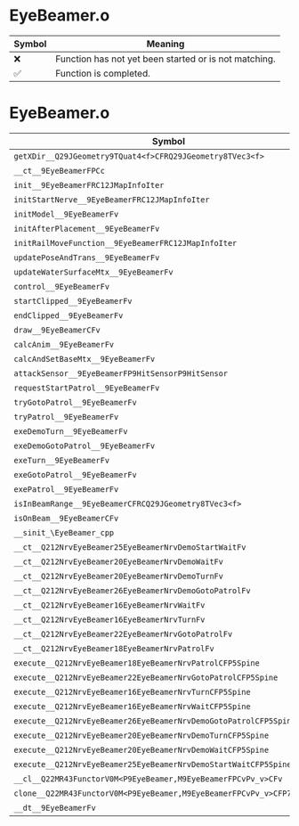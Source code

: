 # EyeBeamer.o
| Symbol | Meaning 
| ------------- | ------------- 
| :x: | Function has not yet been started or is not matching. 
| :white_check_mark: | Function is completed. 


# EyeBeamer.o
| Symbol | Decompiled? |
| ------------- | ------------- |
| `getXDir__Q29JGeometry9TQuat4<f>CFRQ29JGeometry8TVec3<f>` | :x: |
| `__ct__9EyeBeamerFPCc` | :x: |
| `init__9EyeBeamerFRC12JMapInfoIter` | :x: |
| `initStartNerve__9EyeBeamerFRC12JMapInfoIter` | :x: |
| `initModel__9EyeBeamerFv` | :x: |
| `initAfterPlacement__9EyeBeamerFv` | :x: |
| `initRailMoveFunction__9EyeBeamerFRC12JMapInfoIter` | :x: |
| `updatePoseAndTrans__9EyeBeamerFv` | :x: |
| `updateWaterSurfaceMtx__9EyeBeamerFv` | :x: |
| `control__9EyeBeamerFv` | :x: |
| `startClipped__9EyeBeamerFv` | :x: |
| `endClipped__9EyeBeamerFv` | :x: |
| `draw__9EyeBeamerCFv` | :x: |
| `calcAnim__9EyeBeamerFv` | :x: |
| `calcAndSetBaseMtx__9EyeBeamerFv` | :x: |
| `attackSensor__9EyeBeamerFP9HitSensorP9HitSensor` | :x: |
| `requestStartPatrol__9EyeBeamerFv` | :x: |
| `tryGotoPatrol__9EyeBeamerFv` | :x: |
| `tryPatrol__9EyeBeamerFv` | :x: |
| `exeDemoTurn__9EyeBeamerFv` | :x: |
| `exeDemoGotoPatrol__9EyeBeamerFv` | :x: |
| `exeTurn__9EyeBeamerFv` | :x: |
| `exeGotoPatrol__9EyeBeamerFv` | :x: |
| `exePatrol__9EyeBeamerFv` | :x: |
| `isInBeamRange__9EyeBeamerCFRCQ29JGeometry8TVec3<f>` | :x: |
| `isOnBeam__9EyeBeamerCFv` | :x: |
| `__sinit_\EyeBeamer_cpp` | :x: |
| `__ct__Q212NrvEyeBeamer25EyeBeamerNrvDemoStartWaitFv` | :x: |
| `__ct__Q212NrvEyeBeamer20EyeBeamerNrvDemoWaitFv` | :x: |
| `__ct__Q212NrvEyeBeamer20EyeBeamerNrvDemoTurnFv` | :x: |
| `__ct__Q212NrvEyeBeamer26EyeBeamerNrvDemoGotoPatrolFv` | :x: |
| `__ct__Q212NrvEyeBeamer16EyeBeamerNrvWaitFv` | :x: |
| `__ct__Q212NrvEyeBeamer16EyeBeamerNrvTurnFv` | :x: |
| `__ct__Q212NrvEyeBeamer22EyeBeamerNrvGotoPatrolFv` | :x: |
| `__ct__Q212NrvEyeBeamer18EyeBeamerNrvPatrolFv` | :x: |
| `execute__Q212NrvEyeBeamer18EyeBeamerNrvPatrolCFP5Spine` | :x: |
| `execute__Q212NrvEyeBeamer22EyeBeamerNrvGotoPatrolCFP5Spine` | :x: |
| `execute__Q212NrvEyeBeamer16EyeBeamerNrvTurnCFP5Spine` | :x: |
| `execute__Q212NrvEyeBeamer16EyeBeamerNrvWaitCFP5Spine` | :x: |
| `execute__Q212NrvEyeBeamer26EyeBeamerNrvDemoGotoPatrolCFP5Spine` | :x: |
| `execute__Q212NrvEyeBeamer20EyeBeamerNrvDemoTurnCFP5Spine` | :x: |
| `execute__Q212NrvEyeBeamer20EyeBeamerNrvDemoWaitCFP5Spine` | :x: |
| `execute__Q212NrvEyeBeamer25EyeBeamerNrvDemoStartWaitCFP5Spine` | :x: |
| `__cl__Q22MR43FunctorV0M<P9EyeBeamer,M9EyeBeamerFPCvPv_v>CFv` | :x: |
| `clone__Q22MR43FunctorV0M<P9EyeBeamer,M9EyeBeamerFPCvPv_v>CFP7JKRHeap` | :x: |
| `__dt__9EyeBeamerFv` | :x: |
